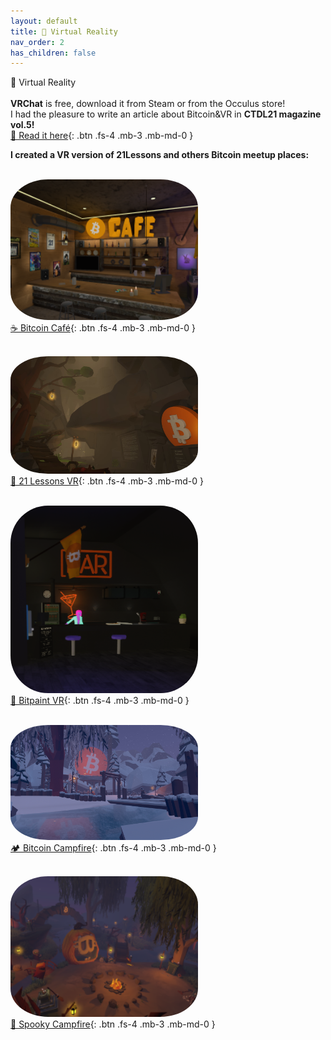 ```yaml
---
layout: default
title: 🤿 Virtual Reality
nav_order: 2
has_children: false
---
```

<span class="fs-8">🤿 Virtual Reality</span><br><br>
**VRChat** is free, download it from Steam or from the Occulus store! 
<br>
<span class="fs-4">I had the pleasure to write an article about Bitcoin&VR in **CTDL21 magazine vol.5!**</span><br>
[📖 Read it here](https://www.citadel21.com/vr-for-bitcoiners){: .btn .fs-4 .mb-3 .mb-md-0 } 



**<b><span class="fs-4">I created a VR version of 21Lessons and others Bitcoin meetup places:</span><br></b>**
<br>

 <img src="/img/cafe.png" height="auto" width="300" style="border-radius:20%"><br>
[☕ Bitcoin Café](https://vrchat.com/home/world/wrld_73ae10bd-7b61-47d0-909c-bc5c4cd8e39c){: .btn .fs-4 .mb-3 .mb-md-0 } <br> <br>

 <img src="/img/21lessons.png" height="auto" width="300" style="border-radius:20%"><br>
[🐇 21 Lessons VR](https://vrchat.com/home/world/wrld_87cb52a8-eea8-4730-8c90-77c973f68165){: .btn .fs-4 .mb-3 .mb-md-0 } <br> <br>

 <img src="/img/bitpaintvr.png" height="auto" width="300" style="border-radius:20%"><br>
[🎨 Bitpaint VR](https://vrchat.com/home/world/wrld_771a5150-22e1-4e91-9c1f-069e2b0fc121){: .btn .fs-4 .mb-3 .mb-md-0 } <br> <br>

 <img src="/img/winter.png" height="auto" width="300" style="border-radius:20%">  <br>
[🏕️ Bitcoin Campfire](https://vrchat.com/home/world/wrld_8967d510-6c47-45c4-8c78-7aab93a35993){: .btn .fs-4 .mb-3 .mb-md-0 }  <br> <br>


 <img src="/img/spooky.png" height="auto" width="300" style="border-radius:20%"> <br> 
[🎃 Spooky Campfire](https://vrchat.com/home/world/wrld_687d595c-af18-452b-b149-aa663d102c9b){: .btn .fs-4 .mb-3 .mb-md-0 }  <br><br>



